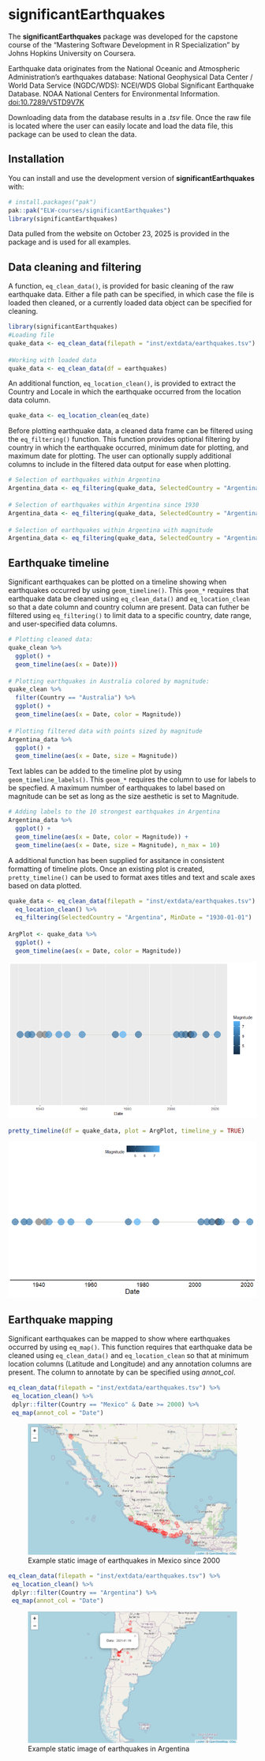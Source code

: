 
<!-- README.md is generated from README.Rmd. Please edit that file -->

# significantEarthquakes

<!-- badges: start -->

<!-- badges: end -->

The **significantEarthquakes** package was developed for the capstone
course of the “Mastering Software Development in R Specialization” by
Johns Hopkins University on Coursera.

Earthquake data originates from the National Oceanic and Atmospheric
Administration’s earthquakes database: National Geophysical Data Center
/ World Data Service (NGDC/WDS): NCEI/WDS Global Significant Earthquake
Database. NOAA National Centers for Environmental Information.
<doi:10.7289/V5TD9V7K>

Downloading data from the database results in a *.tsv* file. Once the
raw file is located where the user can easily locate and load the data
file, this package can be used to clean the data.

## Installation

You can install and use the development version of
**significantEarthquakes** with:

``` r
# install.packages("pak")
pak::pak("ELW-courses/significantEarthquakes")
library(significantEarthquakes)
```

Data pulled from the website on October 23, 2025 is provided in the
package and is used for all examples.

## Data cleaning and filtering

A function, `eq_clean_data()`, is provided for basic cleaning of the raw
earthquake data. Either a file path can be specified, in which case the
file is loaded then cleaned, or a currently loaded data object can be
specified for cleaning.

``` r
library(significantEarthquakes)
#Loading file
quake_data <- eq_clean_data(filepath = "inst/extdata/earthquakes.tsv")

#Working with loaded data
quake_data <- eq_clean_data(df = earthquakes)
```

An additional function, `eq_location_clean()`, is provided to extract
the Country and Locale in which the earthquake occurred from the
location data column.

``` r
quake_data <- eq_location_clean(eq_date)
```

Before plotting earthquake data, a cleaned data frame can be filtered
using the `eq_filtering()` function. This function provides optional
filtering by country in which the earthquake occurred, minimum date for
plotting, and maximum date for plotting. The user can optionally supply
additional columns to include in the filtered data output for ease when
plotting.

``` r
# Selection of earthquakes within Argentina
Argentina_data <- eq_filtering(quake_data, SelectedCountry = "Argentina")

# Selection of earthquakes within Argentina since 1930
Argentina_data <- eq_filtering(quake_data, SelectedCountry = "Argentina", MinDate = "1930-01-01")

# Selection of earthquakes within Argentina with magnitude
Argentina_data <- eq_filtering(quake_data, SelectedCountry = "Argentina", groupingBy = c("Magnitude"))
```

## Earthquake timeline

Significant earthquakes can be plotted on a timeline showing when
earthquakes occurred by using `geom_timeline()`. This `geom_*` requires
that earthquake data be cleaned using `eq_clean_data()` and
`eq_location_clean` so that a date column and country column are
present. Data can futher be filtered using `eq_filtering()` to limit
data to a specific country, date range, and user-specified data columns.

``` r
# Plotting cleaned data:
quake_clean %>%
  ggplot() +
  geom_timeline(aes(x = Date)))

# Plotting earthquakes in Australia colored by magnitude:
quake_clean %>%
  filter(Country == "Australia") %>%
  ggplot() +
  geom_timeline(aes(x = Date, color = Magnitude))

# Plotting filtered data with points sized by magnitude
Argentina_data %>%
  ggplot() +
  geom_timeline(aes(x = Date, size = Magnitude))
```

Text lables can be added to the timeline plot by using
`geom_timeline_labels()`. This `geom_*` requires the column to use for
labels to be specfied. A maximum number of earthquakes to label based on
magnitude can be set as long as the size aesthetic is set to Magnitude.

``` r
# Adding labels to the 10 strongest earthquakes in Argentina
Argentina_data %>%
  ggplot() +
  geom_timeline(aes(x = Date, color = Magnitude)) +
  geom_timeline(aes(x = Date, size = Magnitude), n_max = 10)
```

A additional function has been supplied for assitance in consistent
formatting of timeline plots. Once an existing plot is created,
`pretty_timeline()` can be used to format axes titles and text and scale
axes based on data plotted.

``` r
quake_data <- eq_clean_data(filepath = "inst/extdata/earthquakes.tsv") %>%
  eq_location_clean() %>% 
  eq_filtering(SelectedCountry = "Argentina", MinDate = "1930-01-01")

ArgPlot <- quake_data %>%
  ggplot() +
  geom_timeline(aes(x = Date, color = Magnitude))
```

![](https://github.com/ELW-courses/significantEarthquakes/blob/main/man/figures/Argentina_timeline.png?raw=true)

``` r
pretty_timeline(df = quake_data, plot = ArgPlot, timeline_y = TRUE)
```

![](https://github.com/ELW-courses/significantEarthquakes/blob/main/man/figures/Argentina_timeline_pretty.png?raw=true)

## Earthquake mapping

Significant earthquakes can be mapped to show where earthquakes occurred
by using `eq_map()`. This function requires that earthquake data be
cleaned using `eq_clean_data()` and `eq_location_clean` so that at
minimum location columns (Latitude and Longitude) and any annotation
columns are present. The column to annotate by can be specified using
*annot_col*.

``` r
eq_clean_data(filepath = "inst/extdata/earthquakes.tsv") %>%
 eq_location_clean() %>%
 dplyr::filter(Country == "Mexico" & Date >= 2000) %>%
 eq_map(annot_col = "Date")
```

<figure>
<img
src="https://github.com/ELW-courses/significantEarthquakes/blob/main/man/figures/Mexico_leaflet_example.png?raw=true"
alt="Example static image of earthquakes in Mexico since 2000" />
<figcaption aria-hidden="true">Example static image of earthquakes in
Mexico since 2000</figcaption>
</figure>

``` r
eq_clean_data(filepath = "inst/extdata/earthquakes.tsv") %>%
 eq_location_clean() %>%
 dplyr::filter(Country == "Argentina") %>%
 eq_map(annot_col = "Date")
```

<figure>
<img
src="https://github.com/ELW-courses/significantEarthquakes/blob/main/man/figures/Argentina_leaflet_example.png?raw=true"
alt="Example static image of earthquakes in Argentina" />
<figcaption aria-hidden="true">Example static image of earthquakes in
Argentina</figcaption>
</figure>
